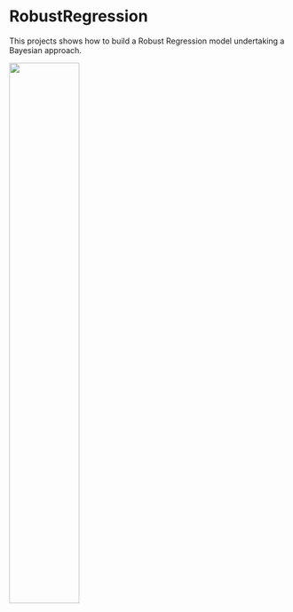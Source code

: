# RobustRegression

This projects shows how to build a Robust Regression model undertaking a Bayesian approach.

<img src="https://user-images.githubusercontent.com/83544651/148597791-d868f19f-29e5-44d3-ba4d-688bd2418e4a.png" width="50%" height="50%">
